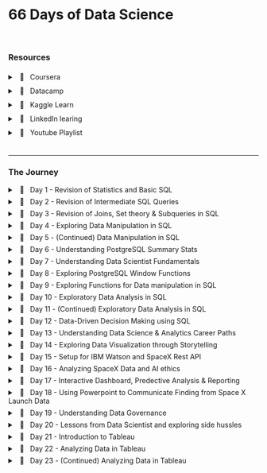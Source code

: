 # 66 Days of Data Science

<br />

### Resources

<div style="line-height: 200%;">
    <details>
        <summary> &nbsp; 🔖 &nbsp; Coursera </summary>
        <ul>
            <li>
                <a href="https://www.coursera.org/specializations/applied-data-science" target="_blank">Applied Data Science Specialization</a> by IBM
            </li>
        </ul>
    </details>
    <details>
        <summary> &nbsp; 🔖 &nbsp; Datacamp </summary>
        <ul>
            <li>
                <a href="https://app.datacamp.com/learn/career-tracks/data-analyst-in-sql" target="_blank">Data Analyst in SQL</a> : Career track
            </li>
            <li>
                <a href="https://app.datacamp.com/learn/career-tracks/data-analyst-in-tableau" target="_blank">Data Analyst in Tableau</a> : Career track
            </li>
        </ul>
    </details>
    <details>
        <summary> &nbsp; 🔖 &nbsp; Kaggle Learn </summary>
        <ul>
            <li>
                <a href="https://www.kaggle.com/learn/intro-to-programming" target="_blank">Intro to Programming</a>
            </li>
            <li>
                <a href="https://www.kaggle.com/learn/intro-to-ai-ethics" target="_blank">Intro to AI Ethics</a>
            </li>
            <li>
                <a href="https://www.kaggle.com/learn/intro-to-sql" target="_blank">Intro to SQL</a>
            </li>
            <li>
                <a href="https://www.kaggle.com/learn/advanced-sql" target="_blank">Advanced SQL</a>
            </li>
            <li>
                <a href="https://www.kaggle.com/learn/pandas" target="_blank">Pandas</a>
            </li>
            <li>
                <a href="https://www.kaggle.com/learn/data-cleaning" target="_blank">Data Cleaning</a>
            </li>
        </ul>
    </details>
    <details>
        <summary> &nbsp; 🔖 &nbsp; LinkedIn learing </summary>
        <ul>
            <li>
                <a href="https://www.linkedin.com/learning/paths/become-a-data-scientist" target="_blank">Become a Data Scientist</a>
            </li>
        </ul>
    </details>
    <details>
        <summary> &nbsp; 📼 &nbsp; Youtube Playlist </summary>
        <ul>
            <li>
                <a href="https://youtube.com/playlist?list=PLvxOuBpazmsNIHP5cz37oOPZx0JKyNszN" target="_blank">Discrete Probability Distributions</a>
            </li>
        </ul>
    </details>
</div>
<br />
<hr />

### The Journey

<details style="margin-bottom:7px;">
    <br />
    <summary> &nbsp; 📖 &nbsp; Day 1 - Revision of Statistics and Basic SQL </summary>
    <pre><code><small>🗓️ Date: 2023-02-15</small></code></pre>
    <h4> Resources : </h4>
    <p>Course</p>
    <ul>
        <li>
            <a href="https://app.datacamp.com/learn/courses/introduction-to-statistics" target="_blank">Introduction to Statistics (Datacamp)</a>
        </li>
        <li>
            <a href="https://app.datacamp.com/learn/courses/introduction-to-sql" target="_blank">Introduction to SQL (Datacamp)</a>
        </li>
    </ul>
    <center>
        <hr style="border: 0; height: 2px; width: 80%; text-align: center;">
    </center>
    <h4> Summary : </h4>
    <p align="justify"> While taking the course <a href="https://app.datacamp.com/learn/courses/introduction-to-statistics" target="_blank">Introduction to Statistics</a> as part of the track <a href="https://app.datacamp.com/learn/career-tracks/data-analyst-in-sql" target="_blank">Data Analyst in SQL,</a> I had the chance to review probability, distributions, the central limit theorem, correlation, and hypothesis testing. While revising the dependence and conditional probabilities, I was also able to recall the normal and poisson distributions (k = * n). </p>
    <p align="justify"> I also took <a href="https://app.datacamp.com/learn/courses/introduction-to-sql" target="_blank">Introduction to SQL</a> as part of the same curriculum, which helped me revise the basic sql queries to read and view data from tables. Because of this revision, I learned about "VIEW," a concept I was never aware of before. To summarize, views are virtual tables whose contents are determined by queries. It only allows you to restrict access to the database and does not significantly increase the performance of SQL queries. Nonetheless, it was a useful trick to have in my SQL toolbox for increasing readability. </p>
    <br/><hr style="border: 0; height: 4px;" /><br/>
</details>
<details style="margin-bottom:7px;">
    <br />
    <summary> &nbsp; 📖 &nbsp; Day 2 - Revision of Intermediate SQL Queries </summary>
    <pre><code><small>🗓️  Date: 2023-02-16</small></code></pre>
    <h4> Resources : </h4>
    <p>Course</p>
    <ul>
        <li>
            <a href="https://app.datacamp.com/learn/courses/intermediate-sql" target="_blank">Intermediate SQL (Datacamp)</a>
        </li>
    </ul>
    <center>
        <hr style="border: 0; height: 2px; width: 80%; text-align: center;">
    </center>
    <h4> Summary : </h4>
    <p align="justify"> Continuing on from Day 1, I chose the <a href="https://app.datacamp.com/learn/courses/intermediate-sql" target="_blank">Intermediate SQL</a> course from the same track, which included queries for selecting, filtering, aggregating, sorting, and grouping. Unlike the previous time, I did not get to learn a new concept, but it was a good recollection of all these principles, particularly concerning conventions for writing SQL to promote readability, as I had become a little sloopy regarding this. </p>
    <br/><hr style="border: 0; height: 4px;" /><br/>
</details>
<details style="margin-bottom:7px;">
    <br />
    <summary> &nbsp; 📖 &nbsp; Day 3 - Revision of Joins, Set theory & Subqueries in SQL </summary>
    <pre><code><small>🗓️  Date: 2023-02-17</small></code></pre>
    <h4> Resources : </h4>
    <p>Course</p>
    <ul>
        <li>
            <a href="https://app.datacamp.com/learn/courses/joining-data-in-sql" target="_blank">Joining Data in SQL (Datacamp)</a>
        </li>
    </ul>
    <center>
        <hr style="border: 0; height: 2px; width: 80%; text-align: center;">
    </center>
    <h4> Summary : </h4>
    <p align="justify"> I took the course <a href="https://app.datacamp.com/learn/courses/joining-data-in-sql" target="_blank">Joining Data in SQL</a>, the fifth Course under the track <a href="https://app.datacamp.com/learn/career-tracks/data-analyst-in-sql" target="_blank">Data Analyst in SQL</a>. It included an introduction to various types of joins (inner, outer, cross & self) as well as set theory (union, intersect & except) joins. The cross joins and set theory section was incredibly beneficial as my perspective on desiging tables using minimal readable query was expanded due to these concepts. While I recall reading about it in my undergrad curriculum, putting it into practice has helped me comprehend it much better. In addition, subqueries in the "WHERE", "FROM" and "SELECT" keywords were covered in the course. I had never used subqueries in the "SELECT" & "FROM" section before, hence I learned some cool tricks up my sleeves. I have added some syntaxes that I learned as follows: </p>
    <center>
        <hr style="border: 0; height: 2px; width: 80%; text-align: center;">
    </center>
    <h4> Notes : </h4>
    <details>
        <summary> &nbsp; Cross Join Query</summary>
        <pre><code><small>--- Creates all possible combinations
SELECT column_name(s)
FROM table1
CROSS JOIN table2;</small></code></pre>
    </details>
    <details>
        <summary> &nbsp; Operators</summary>
        <pre><code><small>--- UNION Operator : shows unique rows
SELECT column_name(s) FROM table1
UNION
SELECT column_name(s) FROM table2;

--- UNION ALL Operator : shows duplicate rows
SELECT column_name(s) FROM table1
UNION ALL
SELECT column_name(s) FROM table2;

--- EXCEPT Operator : shows rows not present in the table
SELECT column_name(s) FROM table1
EXCEPT
SELECT column_name(s) FROM table2;</small></code></pre>

</details>
<details>
<summary> &nbsp; Subquery</summary>
<pre><code><small>--- Example 1: Sub query with in WHERE
SELECT name, country_code
FROM cities
WHERE name in (
SELECT capital
FROM countries
)

--- Example 2: Sub query with in SELECT
SELECT countries.name AS country_name, (
SELECT COUNT(\*)
FROM cities
WHERE cities.country_code = country.code
) AS cities_num
FROM countries

--- Example 3: Sub query with in FROM
SELECT coutries.name AS country_name, lang_num
FROM countries,
(SELECT code, COUNT(\*) AS lang_num
FROM languages
GROUP BY code) AS sub
WHERE countries.code = sub.code
ORDER BY lang_num DESC;</small></code></pre>

</details>
<br/><hr style="border: 0; height: 4px;" /><br/>

</details>
<details style="margin-bottom:7px;">
    <br />
    <summary> &nbsp; 📖 &nbsp; Day 4 - Exploring Data Manipulation in SQL </summary>
    <pre><code><small>🗓️  Date: 2023-02-20</small></code></pre>
    <h4> Resources : </h4>
    <p>Course</p>
    <ul>
        <li>
            <a href="https://app.datacamp.com/learn/courses/data-manipulation-in-sql" target="_blank">Data Manipulation in SQL (Datacamp)</a>
        </li>
    </ul>
    <center>
        <hr style="border: 0; height: 2px; width: 80%; text-align: center;">
    </center>
    <h4> Summary : </h4>
    <p align="justify"> Machine learning, the most trending topic in today's generation is nothing more than a series of if and else statements. With SQL, a similar scenario occurs when you use the CASE statement to insert new values into a table based on existing records. To be more specific, the first module in <a href="https://app.datacamp.com/learn/courses/data-manipulation-in-sql" target="_blank">Data Manipulation in SQL</a> that I took,' 'We'll Take the CASE' module focused on using case statements to generate labels, probability, and percentage based on supplied criteria. While accounting for only one-quarter of the course, this subject proved useful in a variety of ways. The following are some examples of the statement: </p>
    <center>
        <hr style="border: 0; height: 2px; width: 80%; text-align: center;">
    </center>
    <h4> Notes : </h4>
    <details>
        <summary> &nbsp; CASE Statement</summary>
        <pre><code><small>--- Example 1 : Basic
SELECT title,
    length,
    CASE
        WHEN length> 0 AND length <= 50
            THEN 'Short'
        WHEN length > 50 AND length <= 120
            THEN 'Medium'
        WHEN length> 120
            THEN 'Long'
        ELSE
            'Outlier'
    END AS duration
FROM film
ORDER BY title;

<br/>
--- Example 2 : Count
SELECT
c.name AS country,
-- Count games from the 2012/2013 season
count(CASE WHEN m.season = '2012/2013'
THEN m.id ELSE NULL end) AS matches_2012_2013
FROM country AS c
LEFT JOIN match AS m
ON c.id = m.country_id
-- Group by country name alias
GROUP BY country;

--- Example 3 : Percentage
SELECT
c.name AS country,
-- Round the percentage of tied games to 2 decimal points
ROUND(AVG(CASE WHEN m.season='2013/2014' AND m.home_goal = m.away_goal THEN 1
WHEN m.season='2013/2014' AND m.home_goal != m.away_goal THEN 0
END),2) AS pct_ties_2013_2014,
ROUND(AVG(CASE WHEN m.season='2014/2015' AND m.home_goal = m.away_goal THEN 1
WHEN m.season='2014/2015' AND m.home_goal != m.away_goal THEN 0
END),2) AS pct_ties_2014_2015
FROM country AS c
LEFT JOIN matches AS m
ON c.id = m.country_id
GROUP BY country;
</small></code></pre>

</details>
<br/><hr style="border: 0; height: 4px;" /><br/>

</details>
<details style="margin-bottom:7px;">
    <br />
    <summary> &nbsp; 📖 &nbsp; Day 5 - (Continued) Data Manipulation in SQL</summary>
    <pre><code><small>🗓️  Date: 2023-02-21</small></code></pre>
    <h4> Resources : </h4>
    <p>Course</p>
    <ul>
        <li>
            <a href="https://app.datacamp.com/learn/courses/data-manipulation-in-sql" target="_blank">Data Manipulation in SQL (Datacamp)</a>
        </li>
    </ul>
    <center>
        <hr style="border: 0; height: 2px; width: 80%; text-align: center;">
    </center>
    <h4> Summary : </h4>
    <p align="justify"> Continuing the remaining modules <a href="https://app.datacamp.com/learn/courses/data-manipulation-in-sql" target="_blank">Data Manipulation in SQL</a> course, I was able to gain insights on Simple Subqueires Joins, Correlated Subqueries (takes higher processing time), Multiple/Nested Subqueries, and Common Table Expressions (CTE). These concepts were handful in allowing to perform complex actions within SQL and gain data points that I once thought were only possible through pandas (a python library). </p>
    <p align="justify"> However, more significantly, I learned about window functions and the various types, such as Over, Rank, Partition, and Slide, throughout this course. While I had seen it before, I had never utilized it in practice, and I am pleased that this course allowed me to do so. Aggregating on columns that aren't in the grouping columns is likely the most useful skill to have, especially when doing comparative analysis. </p>
    <center>
        <hr style="border: 0; height: 2px; width: 80%; text-align: center;">
    </center>
    <h4> Notes : </h4>
    <details>
        <summary> &nbsp; Correlated subquery with multiple conditions</summary>
        <pre><code><small>SELECT
    -- Select country ID, date, home, and away goals from match
    main.country_id,
    main.date,
    main.home_goal,
    main.away_goal
FROM match AS main
WHERE
    -- Filter for matches with the highest number of goals scored
    (home_goal + away_goal) >
        (SELECT MAX(home_goal + sub.away_goal)
        FROM match AS sub
        WHERE main.country_id = sub.country_id
            AND main.season = sub.season);</small></code></pre>
    </details>
    <details>
        <summary> &nbsp; Common Table Expressions</summary>
        <pre><code><small>WITH match_list AS (
    SELECT
        country_id,
        id
    FROM match
-- Select league and count of matches from the CTE
SELECT
    l.name AS league,
    COUNT(match_list.id) AS matches
FROM league AS l
-- Join the CTE to the league table
LEFT JOIN match_list ON l.id = match_list.country_id
GROUP BY l.name;</small></code></pre>
    </details>
    <details>
        <summary> &nbsp; Window Function</summary>
        <pre><code><small>-- Example 1 : Over function
SELECT
    m.id,
    c.name AS country,
    m.season,
    m.home_goal,
    m.away_goal,
    -- Use a window to include the aggregate average in each row
    AVG(m.home_goal + m.away_goal) OVER() AS overall_avg
FROM match AS m
LEFT JOIN country AS c ON m.country_id = c.id;

-- Example 2 : Rank function
SELECT
l.name AS league,
AVG(m.home_goal + m.away_goal) AS avg_goals,
-- Rank each league according to the average goals
RANK() OVER(ORDER BY AVG(m.home_goal + m.away_goal) DESC) AS league_rank
FROM league AS l
LEFT JOIN match AS m
ON l.id = m.country_id
WHERE m.season = '2011/2012'
GROUP BY l.name
ORDER BY league_rank;

-- Example 3 : Partition function

SELECT
c.name,
m.season,
(home_goal + away_goal) AS goals,
AVG(home_goal + away_goal)
OVER(PARTITION BY m.season, c.name) AS season_country_avg
FROM country AS c
LEFT JOIN match AS m
ON c.id = m.country_id;

-- Example 4 : Sliding Function

SELECT
date,
home_goal,
away_goal,
-- Create a running total and running average of home goals
SUM(home_goal) OVER(ORDER BY date
ROWS BETWEEN UNBOUNDED PRECEDING AND CURRENT ROW) AS running_total,
AVG(home_goal) OVER(ORDER BY date
ROWS BETWEEN UNBOUNDED PRECEDING AND CURRENT ROW) AS running_avg
FROM match
WHERE
hometeam_id = 9908
AND season = '2011/2012';</small></code></pre>

</details>
<br/><hr style="border: 0; height: 4px;" /><br/>

</details>
<details style="margin-bottom:7px;">
    <br />
    <summary> &nbsp; 📖 &nbsp; Day 6 - Understanding PostgreSQL Summary Stats </summary>
    <pre><code><small>🗓️  Date: 2023-02-22</small></code></pre>
    <h4> Resources : </h4>
    <p>Course</p>
    <ul>
        <li>
            <a href="https://www.kaggle.com/learn/advanced-sql" target="_blank">Advanced SQL (Kaggle)</a>
        </li>
        <li>
            <a href="https://app.datacamp.com/learn/courses/postgresql-summary-stats-and-window-functions" target="_blank">PostgreSQL Summary Stats and Window Functions (Datacamp)</a>
        </li>
    </ul>
    <p>Articles</p>
    <ul>
        <li>
            <a href="https://medium.com/yavar/window-functions-in-sql-a7239bb97104" target="_blank">Window functions in SQL (Medium)</a>
        </li>
    </ul>
    <center>
        <hr style="border: 0; height: 2px; width: 80%; text-align: center;">
    </center>
    <h4> Summary : </h4>
    <p align="justify"> With the continuation of window functions, I have gotten slightly familiar with the notion of window function types, particularly fetching, framing, and ranking functions, which I had practiced today. While these functions seemed intimidating at first, they turned out to be considerably easy than I had anticipated. </p>
    <p align="justify"> Beside this, I attempted to put my knowledge into practice by answering practice questions in the "Advanced sql" section of kaggle. It was a valuable experience since I was able to accurately utilize window functions and also learn about the 'UNNEST' function to load nested and repeated data from the tables. </p>
    <center>
        <hr style="border: 0; height: 2px; width: 80%; text-align: center;">
    </center>
    <h4> Notes : </h4>
    <details>
        <summary> &nbsp; Fetching functions</summary>
        <table>
            <thead>
                <tr>
                    <th>Operator</th>
                    <th>Description</th>
                </tr>
            </thead>
            <tbody>
                <tr>
                    <td>
                        <code>LAG(column, n)</code>
                    </td>
                    <td>Returns column&#39;s value at the row <code>n</code> rows before the current row </td>
                </tr>
                <tr>
                    <td>
                        <code>LEAD(column, n)</code>
                    </td>
                    <td>Returns column&#39;s value at the row <code>n</code> rows after the current row </td>
                </tr>
                <tr>
                    <td>
                        <code>FIRST_VALUE(column)</code>
                    </td>
                    <td>Returns the first value in table or partition</td>
                </tr>
                <tr>
                    <td>
                        <code>LAST_VALUE(column)</code>
                    </td>
                    <td>Returns the last value in table or partition</td>
                </tr>
            </tbody>
        </table>
    </details>
    <details>
        <summary> &nbsp; Framing functions</summary>
        <table>
            <thead>
                <tr>
                    <th>Operator</th>
                    <th>Description</th>
                </tr>
            </thead>
            <tbody>
                <tr>
                    <td>ROW/RANGE</td>
                    <td>Uses the given row or range as a frame.</td>
                </tr>
                <tr>
                    <td>PRECEDING</td>
                    <td>Rows before the current row.</td>
                </tr>
                <tr>
                    <td>UNBOUNDED PRECEDING</td>
                    <td>Return all rows before the current row.</td>
                </tr>
                <tr>
                    <td>UNBOUNDED FOLLOWING</td>
                    <td>Return all rows after the current row.</td>
                </tr>
                <tr>
                    <td>CURRENT ROW</td>
                    <td>Current row of query execution.</td>
                </tr>
            </tbody>
        </table>
    </details>
    <details>
        <summary> &nbsp; Ranking Functions</summary>
        <table>
            <thead>
                <tr>
                    <th>Operator</th>
                    <th>Description</th>
                </tr>
            </thead>
            <tbody>
                <tr>
                    <td>ROW_NUMBER</td>
                    <td>Unique sequential number for each row in the specified partition</td>
                </tr>
                <tr>
                    <td>RANK</td>
                    <td>Unique rank number for the each distinct row within the specified partition, but equal values share same rank</td>
                </tr>
                <tr>
                    <td>DENSE_RANK</td>
                    <td>Unique rank number for the each distinct row within the specified partition without skipping any duplicate values</td>
                </tr>
                <tr>
                    <td>NTILE</td>
                    <td>Distribute the rows in to the rows set with a specific <code>n</code> number of groups. </td>
                </tr>
            </tbody>
        </table>
    </details>
    <br/><hr style="border: 0; height: 4px;" /><br/>
</details>
<details style="margin-bottom:7px;">
    <br />
    <summary> &nbsp; 📖 &nbsp; Day 7 - Understanding Data Scientist Fundamentals</summary>
    <pre><code><small>🗓️  Date: 2023-02-23</small></code></pre>
    <h4> Resources : </h4>
    <p>Course</p>
    <ul>
        <li>
            <a href="https://www.linkedin.com/learning/a-day-in-the-life-of-a-data-scientist/serving-the-client/" target="_blank">A Day In The Life of a Data Scientist (Linkedin Learning)</a>
        </li>
        <li>
            <a href="https://www.linkedin.com/learning/the-non-technical-skills-of-effective-data-scientists/" target="_blank">The Non-Technical Skills of Effective Data Scientists (Linkedin Learning)</a>
        </li>
        <li>
            <a href="https://www.kaggle.com/learn/pandas" target="_blank">Pandas (Kaggle)</a>
        </li>
    </ul>
    <center>
        <hr style="border: 0; height: 2px; width: 80%; text-align: center;">
    </center>
    <h4> Summary : </h4>
    <p align="justify"> Taking a break from the regular SQL courses, I delved into the everyday life of a data scientist, complete with current data science issues and how data scientists manage themselves and the organizations for which they operate. I was also able to take the following course on the non-technical abilities of a successful data scientist, which addressed not just the attributes that a person should have but also the role diplomacy plays while working in a professional setting. In addition, to polish my pandas abilities, I completed a Kaggle Learn course that served as a refresher on the techniques I use on a daily basis. </p>
    <br/><hr style="border: 0; height: 4px;" /><br/>
</details>
<details style="margin-bottom:7px;">
    <br />
    <summary> &nbsp; 📖 &nbsp; Day 8 - Exploring PostgreSQL Window Functions</summary>
    <pre><code><small>🗓️  Date: 2023-02-24</small></code></pre>
    <h4> Resources : </h4>
    <p>Course</p>
    <ul>
        <li>
            <a href="https://www.kaggle.com/learn/intro-to-programming" target="_blank">Intro to Programming (Kaggle)</a>
        </li>
        <li>
            <a href="https://app.datacamp.com/learn/courses/postgresql-summary-stats-and-window-functions" target="_blank">PostgreSQL Summary Stats and Window Functions (Datacamp)</a>
        </li>
    </ul>
    <center>
        <hr style="border: 0; height: 2px; width: 80%; text-align: center;">
    </center>
    <h4> Summary : </h4>
    <p align="justify"> Leveraging the same elements in different ways has always lit up the neurons in my brain, allowing me to perceive the world in new ways. This occurred when learning how to use the aggregrate functions within the window functions to obtain new results. In fact, utilizing the same `SUM` and `AVG` functions to deliver moving totals and averages within sql itself with the assistance of frames and aggregrate functions made me leap on top of my bed.  There were so many things that sql could do that I had always assumed only pandas could accomplish. While creating sophisticated queries in pandas is faster, the execution time would be much faster if same queries were implemented directly in SQL without loading the dataset into memory. </p>
    <p align="justify"> Continuing this discovery, pivoting tables in SQL was also conceivable with `CROSSTAB`, as well as other beneficial functions like `ROLLUP`, `CUBE`, `COALESCE`, and `STRING AGG`, which would come in handy when relying only on SQL. </p>
    <center>
        <hr style="border: 0; height: 2px; width: 80%; text-align: center;">
    </center>
    <h4> Notes : </h4>
    <details>
        <summary> &nbsp; ROW BETWEEN</summary>
        <p>Syntax <code>ROWS BETWEEN [start] AND [finish]</code>
        </p>
        <ul>
            <li>
                <code>n PRECEDING</code> : <code>n</code> rows before the current row
            </li>
            <li>
                <code>CURRENT ROW</code> : the current row
            </li>
            <li>
                <code>n FOLLOWING</code> : <code>n</code> rows after the current row
            </li>
        </ul>
        <p>Examples</p>
        <ul>
            <li>
                <code>ROWS BETWEEN 3 PRECEDING AND CURRENT ROW</code>
            </li>
            <li>
                <code>ROWS BETWEEN 4 PRECEDING AND 4 FOLLOWING</code>
            </li>
            <li>
                <code>ROWS BETWEEN CURRENT ROW AND 1 FOLLOWING</code>
            </li>
        </ul>
    </details>
    <details>
        <summary> &nbsp; CROSSTAB</summary>
        <pre><code><small>Before using crosstab, use the to create an extension
    CREATE EXTENSION IF NOT EXISTS tablefunc;

    SELECT * FROM CROSSTAB($$
        source_sql TEXT
    $$) AS ct(
        column_1 DATA_TYPE_1,
        column_2 DATA_TYPE_2,
        ...,
        column_n DATA_TYPE_N
    );</small></code></pre>
    </details>
    <details>
        <summary> &nbsp; ROLLUP and CUBE</summary> The `ROLLUP` option allows to include extra rows that represent the subtotals, which are commonly referred to as super-aggregate rows, along with the grand total row.
        <pre><code><small>SELECT
    country, warehouse, SUM(quantity)

FROM
inventory
GROUP BY ROLLUP (country, warehouse);</small></code></pre> `ROLLUP` is hierarchical, de-aggregrating from the leftmost provided column to the right-most.

<pre><code><small>ROLLUP (country, warehouse) -- includes country level totals
ROLLUP (warehouse, country) -- includes warehouse level totals</small></code></pre> However, when we need all possible group-level aggregrations, we use `CUBE` which shares similar properties to `ROLLUP`.
<pre><code><small>CUBE (country, warehouse) -- country country level and warehouse level, and grand total</small></code></pre>
</details>
<details>
<summary> &nbsp; Useful Functions</summary> - COALESCE `COALESCE()` takes a list of values and returns the first non-null value, going from left to right
<pre><code><small>COALESCE(null, null, 1, null, 2) -- returns 1</small></code></pre> - STRING_AGG `STRING_AGG(column, separator)` takes all the values of a column and concatenates them, with `separator` in between each value.
</details>
<br/><hr style="border: 0; height: 4px;" /><br/>

</details>
<details style="margin-bottom:7px;">
    <br />
    <summary> &nbsp; 📖 &nbsp; Day 9 - Exploring Functions for Data manipulation in SQL</summary>
    <pre><code><small>🗓️  Date: 2023-02-25</small></code></pre>
    <h4> Resources : </h4>
    <p>Course</p>
    <ul>
        <li>
            <a href="https://app.datacamp.com/learn/courses/functions-for-manipulating-data-in-postgresql" target="_blank">Functions for Manipulating Data in PostgreSQL (Datacamp)</a>
        </li>
    </ul>
    <center>
        <hr style="border: 0; height: 2px; width: 80%; text-align: center;">
    </center>
    <h4> Summary : </h4>
    <p align="justify"> The focus of today's course was on data manipulation in PostgreSQL utilizing both built-in and user-defined functions. The built-in functions of PostgreSQL included common data types and their casts, date/time functions and operators, and string parsing and manipulation functions. While the most of the operators were familiar, I learned about several new ones, such as `INTERVAL` and `INITCAP`. Nevertheless, the postgreSQL extensions and full-text search capabilities were entirely new subjects, particularly `tsvector` (text search vector) to execute a full text search beyond the scope of the 'LIKE' operator. Knowing that PostgreSQL offers built-in extensions such as fuzzy string matching through 'levenshtein' and'similarity' blew my mind as I had previously only used it in Python. Learning the syntax to develop my own functions was also quite instructive. Overall, it was a productive weekend spent learning more about PostgreSQL. </p>
    <center>
        <hr style="border: 0; height: 2px; width: 80%; text-align: center;">
    </center>
    <h4> Notes : </h4>
    <details>
        <summary> &nbsp; INFORMATION_SCHEMA</summary> `INFORMATION_SCHEMA` provides access to database metadata, information about the MySQL server such as the name of a database or table, the data type of a column, or access privileges.
        <pre><code><small>-- Example 1 : Extracting all table names from system database
SELECT table_name, table_type
FROM INFORMATION_SCHEMA.TABLES
WHERE table_schema = 'public';

-- Example 2 : Extracting column data types from table
SELECT
column_name,
data_type
FROM INFORMATION_SCHEMA.COLUMNS
WHERE table_name = 'actor';</small></code></pre>

</details>
<details>
<summary> &nbsp; INTERVAL </summary> `INTERVAL` data type allows to store and manipulate a period of time in years, months, days, hours, minutes, seconds, etc.
<pre><code><small>INTERVAL '3 days' -- goes forward in time
INTERVAL '2 months ago'; -- goes back in time due to the keyword 'ago'
INTERVAL '3 hours 20 minutes';

-- Example 1 : Addition of timeframe
SELECT rental_date + INTERVAL '2 days' as expected_return
FROM rental;

-- Example 2: Conversion of column to interval
SELECT INTERVAL '1' day \* rental_duration
FROM rental</small></code></pre>

</details>
<details>
<summary> &nbsp; DATETIME Operators </summary>
<table>
<thead>
<tr>
<th>Operator</th>
<th>Description</th>
</tr>
</thead>
<tbody>
<tr>
<td>AGE()</td>
<td>Subtract with current_date (at midnight) when empty and with the other arguments when two values are provided</td>
</tr>
<tr>
<td>NOW()</td>
<td>Get current timestamp with microsecond precision</td>
</tr>
<tr>
<td>CURRENT_TIMESTAMP()</td>
<td>Gets similar timestamp to now but allows precision parameter to round off seconds</td>
</tr>
<tr>
<td>CURRENT_DATE/CURRENT_TIME</td>
<td>Get current date and time</td>
</tr>
<tr>
<td>EXTRACT( <code>field</code> from <code>source</code>) </td>
<td>Get subfield</td>
</tr>
<tr>
<td>DATE_PART(&#39; <code>field</code>&#39;, <code>source</code>) </td>
<td>Get subfield (equivalent to extract)</td>
</tr>
<tr>
<td>DATE_TRUNC(&#39; <code>field</code>&#39;, <code>source</code>) </td>
<td>Truncate timestamp or interval data types with precision</td>
</tr>
<tr>
<td>ISFINITE()</td>
<td>Test for finite date, time and interval (not +/-infinity)</td>
</tr>
</tbody>
</table>
</details>
<details>
<summary> &nbsp; STRING Operators </summary>
<table>
<thead>
<tr>
<th>Operator</th>
<th>Description</th>
</tr>
</thead>
<tbody>
<tr>
<td>UPPER/LOWER( <code>source</code>) </td>
<td>Converts column to upper or lower case</td>
</tr>
<tr>
<td>INITCAP( <code>source</code>) </td>
<td>Converts column to title case</td>
</tr>
<tr>
<td>REPLACE( <code>source</code>, &#39; <code>find_string</code>&#39;, &#39; <code>replace_string</code>&#39;) </td>
<td>Replaces the source string with the replacement string</td>
</tr>
<tr>
<td>REVERSE( <code>source</code>) </td>
<td>Reverses the string</td>
</tr>
<tr>
<td>LENGTH( <code>source</code>) </td>
<td>Extract the length of the string</td>
</tr>
<tr>
<td>POSITION(&#39; <code>char</code>&#39; IN <code>source</code>) </td>
<td>Extract the first position of a character in a string</td>
</tr>
<tr>
<td>LEFT( <code>source</code>, <code>n</code>) </td>
<td>Extract the <code>n</code> number of characters from left side of the given source </td>
</tr>
<tr>
<td>RIGHT( <code>source</code>, <code>n</code>) </td>
<td>Extract the <code>n</code> number of characters from right side of the given source </td>
</tr>
<tr>
<td>SUBSTRING( <code>source</code>, <code>start</code>, <code>length</code>) </td>
<td>Extract a string containing a specific number of characters from a particular position of a given string</td>
</tr>
<tr>
<td>TIRM([leading|trailing|both] [characters] FROM <code>source</code>) </td>
<td>Removes characters from source</td>
</tr>
<tr>
<td>LPAD( <code>source</code>, <code>n</code>, <code>char</code>) </td>
<td>Left-pads a string with another string, to a certain length</td>
</tr>
<tr>
<td>RPAD( <code>source</code>, <code>n</code>, <code>char</code>) </td>
<td>Right-pads a string with another string, to a certain length</td>
</tr>
</tbody>
</table>
</details>
<details>
<summary> &nbsp; FULL TEXT Search </summary> - Basic Search `to_tsvector(text)` : performs normalization and creates a list of tokens `to_tsquery(string)` : accepts a list of words that will be checked against the normalized vector `@@` : check if `tsquery` matches `tsvector`
<pre><code><small>-- Example 1 : Check if the title contains 'elf'
SELECT title, description
FROM film
WHERE to_tsvector(title) @@ to_tsquery('elf');</small></code></pre> - Fuzzystring
<pre><code><small>-- Enable the fuzzystrmatch extension
CREATE EXTENSION IF NOT EXISTS fuzzystrmatch;
-- Confirm that fuzzystrmatch has been enabled
SELECT extname FROM pg_extension;

SELECT levenshtein('hello', 'jelly'); -- number of edits required to be a perfect match
SELECT similarity('hello', 'jelly'); -- similarity between two strings from 0 to 1</small></code></pre>

</details>
<details>
<summary> &nbsp; User Defined Data Types </summary> Enumerated Data Types - Allows to create list of values that will not change
<pre><code><small>CREATE TYPE dayofweek AS
ENUM('Monday', 'Tuesday', 'Wednesday', 'Thursday', 'Friday', 'Saturday', 'Sunday');

-- Check
SELECT typname, typcategory
FROM pg_type
WHERE typname='dayofweek';</small></code></pre>

</details>
<details>
<summary> &nbsp; User Defined Functions </summary>
<pre><code><small>CREATE FUNCTION squared(i integer) RETURNS integer AS $$
        BEGIN
            RETURN i * i;
        END;
    $$ LANGUAGE plpgsql;
</small></code></pre>
</details>
<br/><hr style="border: 0; height: 4px;" /><br/>

</details>

<details style="margin-bottom:7px;">
    <br />
    <summary> &nbsp; 📖 &nbsp; Day 10 - Exploratory Data Analysis in SQL</summary>
    <pre><code><small>🗓️  Date: 2023-02-27</small></code></pre>
    <h4> Resources : </h4>
    <p>Course</p>
    <ul>
        <li>
            <a href="https://app.datacamp.com/learn/courses/exploratory-data-analysis-in-sql" target="_blank">Exploratory Data Analysis in SQL (Datacamp)</a>
        </li>
    </ul>
    <center>
        <hr style="border: 0; height: 2px; width: 80%; text-align: center;">
    </center>
    <h4> Summary : </h4>
    <p align="justify"> Breaking the usual heavy dosage of study sessions, this particular course covered about the usage of relationship diagrams, constraints (primary key, foreign key, unique and not null), and data types for the columns. The most significant functions from this course are 'corr' and 'percentile desc,' which allow you to get correlation and discrete value from a percentile. Moreover, temporary tables were a notion I had heard of but had never used in practice, and this course was a huge help in reinforcing the concept of breaking large queries into smaller chunks. </p>
    <center>
        <hr style="border: 0; height: 2px; width: 80%; text-align: center;">
    </center>
    <h4> Notes : </h4>
    <details>
        <summary> &nbsp; CAST Function</summary>
        <pre><code><small>-- Cast Function syntax
SELECT CAST (value AS value_type);

-- Alternate Cast Function with :: notation
SELECT value::new_type;

-- Example 1 : Casting float to integer
SELECT CAST (3.7 AS integer);</small></code></pre>

</details>
<details>
<summary> &nbsp; Series</summary>
<pre><code><small>-- Example 1 : Basic series
SELECT generate_series(1, 10, 2);

-- Example 2 : Float series
SELECT generate_series(0, 1, 0.1);</small></code></pre>

</details>
<details>
<summary> &nbsp; Summary functions</summary>
<table>
<thead>
<tr>
<th>Function</th>
<th>Description</th>
</tr>
</thead>
<tbody>
<tr>
<td>CORR( <code>source1</code>, <code>source2</code>) </td>
<td>Returns the correlation between two columns</td>
</tr>
<tr>
<td>percentile_disc( <code>percentile</code>) WITHIN GROUP (ORDER BY <code>column_name</code>) </td>
<td>Returns the value representing the percentile of the column using discrete method</td>
</tr>
</tbody>
</table>
</details>
<details>
<summary> &nbsp; Temporary Tables</summary>
<pre><code><small>-- Dropping the table
DROP TABLE IF EXISTS table_name

-- Create a temporary table
CREATE TEMP TABLE table_name AS
SELECT column1, column2
FROM table;</small></code></pre>

</details>
<br/><hr style="border: 0; height: 4px;" /><br/>

</details>
<details style="margin-bottom:7px;">
    <br />
    <summary> &nbsp; 📖 &nbsp; Day 11 - (Continued) Exploratory Data Analysis in SQL</summary>
    <pre><code><small>🗓️  Date: 2023-02-28</small></code></pre>
    <h4> Resources : </h4>
    <p>Course</p>
    <ul>
        <li>
            <a href="https://app.datacamp.com/learn/courses/exploratory-data-analysis-in-sql" target="_blank">Exploratory Data Analysis in SQL (Datacamp)</a>
        </li>
    </ul>
    <center>
        <hr style="border: 0; height: 2px; width: 80%; text-align: center;">
    </center>
    <h4> Summary : </h4>
    <p align="justify"> The remaining modules of the course delved into the topic of character types in PostgreSQL, specifically character, varchar, and text. It also covered common challenges that arise when grouping categorical variables and dealing with unstructured text data. The modules included exercises on data cleaning such as dealing with cases and white spaces, as well as data manipulation techniques such as splitting strings using delimiters and concatenating multiple strings. Additionally, the course covered working with date and timestamps to create complex queries through series. </p>
    <center>
        <hr style="border: 0; height: 2px; width: 80%; text-align: center;">
    </center>
    <h4> Notes : </h4>
    <details>
        <summary> &nbsp; Series Generation</summary>
        <pre><code><small>-- Syntax
SELECT generate_series(from, to, interval);

-- Example 1
SELECT generate_series('2018-01-01', '2018-01-15', '2 days'::interval)</small></code></pre>

</details>
<br/><hr style="border: 0; height: 4px;" /><br/>

</details>
<details style="margin-bottom:7px;">
    <br />
    <summary> &nbsp; 📖 &nbsp; Day 12 - Data-Driven Decision Making using SQL</summary>
    <pre><code><small>🗓️  Date: 2023-03-01</small></code></pre>
    <h4> Resources : </h4>
    <p>Course</p>
    <ul>
        <li>
            <a href="https://app.datacamp.com/learn/courses/data-driven-decision-making-in-sql" target="_blank">Data-Driven Decision Making in SQL(Datacamp)</a>
        </li>
    </ul> Project <ul>
        <li>
            <a href="https://app.datacamp.com/learn/projects/1413" target="_blank">When Was the Golden Age of Video Games?(Datacamp)</a>
        </li>
    </ul>
    <center>
        <hr style="border: 0; height: 2px; width: 80%; text-align: center;">
    </center>
    <h4> Summary : </h4>
    <p align="justify"> With all the skills that I had accumilated so far, it was only about implementing them. While a proper implementation is yet to come, I could still practice within a real evironment through the course "Data-Driven Decision Making in SQL" and the project "When Was the Golden Age of Video Games?". These allowed me to use all of the concepts from data cleaning, manipulation to aggregration and concentrated on using groupings, joins and pivots to create complex tables. Today marks the end of the career track, and I'm over the moon with all the knowledge I've gained in these 12 days. Yay for learning! </p>
    <br/><hr style="border: 0; height: 4px;" /><br/>
</details>
<details style="margin-bottom:7px;">
    <br />
    <summary> &nbsp; 📖 &nbsp; Day 13 - Understanding Data Science & Analytics Career Paths</summary>
    <pre><code><small>🗓️  Date: 2023-03-02</small></code></pre>
    <h4> Resources : </h4>
    <p>Course</p>
    <ul>
        <li>
            <a href="https://www.linkedin.com/learning/data-science-analytics-career-paths-certifications-first-steps-2018/welcome" target="_blank">Data Science & Analytics Career Paths & Certifications: First Steps (LinkedIn Learning)</a>
        </li>
    </ul>
    <center>
        <hr style="border: 0; height: 2px; width: 80%; text-align: center;">
    </center>
    <h4> Summary : </h4>
    <p align="justify"> Before diving into the world of mathematica, I needed to grasp the foundations that I would need to build as a Data Analyst. Attending the LinkedIn Learning career course "Data Science & Analytics Career Pathways & Certifications" was quite beneficial in this regard. It began by discussing the applications of data science, such as fraud detection, social media analytics, disease control, dating services, simulations, climate research, and network security. It also discussed the abilities required to be relevant in the sector. Data mining, machine learning, natural language processing, statistics, and visualization were among the crucial skills mentioned. It also discussed certificates that can help advance one's career and establish one as a specialist in a particular subject. Overall, the course was beneficial in aiding comprehension of the principles of being relevant in the ever-changing world of data science. </p>
    <br/><hr style="border: 0; height: 4px;" /><br/>
</details>
<details style="margin-bottom:7px;">
    <br />
    <summary> &nbsp; 📖 &nbsp; Day 14 - Exploring Data Visualization through Storytelling</summary>
    <pre><code><small>🗓️  Date: 2023-03-03</small></code></pre>
    <h4> Resources : </h4>
    <p>Course</p>
    <ul>
        <li>
            <a href="https://www.linkedin.com/learning/data-visualization-storytelling/the-art-of-storytelling" target="_blank">Data Visualization: Storytelling (LinkedIn Learning)</a>
        </li>
    </ul>
    <center>
        <hr style="border: 0; height: 2px; width: 80%; text-align: center;">
    </center>
    <h4> Summary : </h4>
    <p align="justify"> As visualizing data through narrative storytelling is one of the most crucial skills for a data analyst to have, which sets them apart from their colleagues. I took a data visualization course that included story structure and its components (begining, middle, end, plot, protagonist, problem and transformation). It also demonstrated the use of flow diagrams to successfully represent linear data flow for effective story telling. Most notably, the course taught the principles of learning to demonstrate your analytic abilities utilizing the 4x4 progressive depth model:
    <ul>
        <li>
            <p>The watercooler moment</p>
            <ul>
                <li>The initial attention grabber determines whether or not individuals are interested in learning more.</li>
                <li>Example: Image or headline.</li>
            </ul>
        </li>
        <li>
            <p>The cafe content</p>
            <ul>
                <li>Example : Blog post or short article</li>
            </ul>
        </li>
        <li>
            <p>The research library</p>
            <ul>
                <li>Research portion, such as a PDF document.</li>
            </ul>
        </li>
        <li>
            <p>The Lab Experience</p>
            <ul>
                <li>Interactive dashboard where data aficionados can examine the content and tinker to answer their in-depth questions</li>
            </ul>
        </li>
    </ul>
    </p>
    <br/><hr style="border: 0; height: 4px;" /><br/>
</details>
<details style="margin-bottom:7px;">
    <br />
    <summary> &nbsp; 📖 &nbsp; Day 15 - Setup for IBM Watson and SpaceX Rest API</summary>
    <pre><code><small>🗓️  Date: 2023-03-05</small></code></pre>
    <h4> Resources : </h4>
    <p>Course</p>
    <ul>
        <li>
            <a href="https://www.coursera.org/learn/applied-data-science-capstone/" target="_blank">Applied Data Science Capstone: Week 1 (Coursera)</a>
        </li>
    </ul>
    <center>
        <hr style="border: 0; height: 2px; width: 80%; text-align: center;">
    </center>
    <h4> Summary : </h4>
    <p align="justify"> I took a break from learning today to prepare for the journey ahead! I made my own IBM account and configured Watson Studio to publish notebooks directly to my GitHub repository. I also explored in the world of SpaceX's rest API in order to extract useful data for future projects. We can get so enthused in learning new things that we forget to take a deep breath and get organized. However, not today. </p>
    <br/><hr style="border: 0; height: 4px;" /><br/>
</details>
<details style="margin-bottom:7px;">
    <br />
    <summary> &nbsp; 📖 &nbsp; Day 16 - Analyzing SpaceX Data and AI ethics</summary>
    <pre><code><small>🗓️  Date: 2023-03-06</small></code></pre>
    <h4> Resources : </h4>
    <p>Course</p>
    <ul>
        <li>
            <a href="https://www.kaggle.com/learn/intro-to-ai-ethics" target="_blank">Intro to AI Ethics (Kaggle)</a>
        </li>
        <li>
            <a href="https://www.coursera.org/learn/applied-data-science-capstone/" target="_blank">Applied Data Science Capstone: Week 1 & 2 (Coursera)</a>
        </li>
    </ul>
    <center>
        <hr style="border: 0; height: 2px; width: 80%; text-align: center;">
    </center>
    <h4> Summary : </h4>
    <p align="justify"> Building on yesterday's exploration, today was all about extracting launch data from SpaceX using requests and beautiful soup. The objective was to determine the fruitfulness of starting a new business for a hypothetical company, SpaceY. During the course, I delved into the concepts of Exploratory Data Analysis and Feature Engineering, utilizing both python and SQL to analyze the data. Wrapping up with data science, I visually represented our findings using scatterplots and barplots to identify factors such as landing site, booster, and payload mass that can contribute to a higher success rate. </p>
    <p align="justify"> Aside from that, I took an AI ethics course and was introduced to Human-Centered-Design for AI and its significance. It not only helped me assess whether a project is worth transitioning to be done under AI, but it also helped me grasp that AI systems are more effective when they work alongside people rather than independently. Also, I learned about the numerous types of biases and fairness that can emerge in an ML model when biased data/model is used, as garbage in, garbage out. </p>
    <center>
        <hr style="border: 0; height: 2px; width: 80%; text-align: center;">
    </center>
    <h4> Notes : </h4>
    <details>
        <summary> &nbsp; Six Types of Bias</summary>
        <br />
        <ul>
            <li>Historical Bias <ul>
                    <li>Occurs when the state of the world in which the data was generated is flawed.</li>
                </ul>
            </li>
            <li>Representation bias <ul>
                    <li>Occurs when building datasets for training a model, if those datasets poorly represent the people that the model will serve.</li>
                    <li>Example : if the dataset used to train the models exclude darker skin tones.</li>
                </ul>
            </li>
            <li>Measurement bias <ul>
                    <li>Occurs when the accuracy of the data varies across groups.</li>
                    <li>This can happen when working with proxy variables (variables that take the place of a variable that cannot be directly measured), if the quality of the proxy varies in different groups.</li>
                    <li>Example : if the measurement apparatus shows reduced performance with dark skin tones.</li>
                </ul>
            </li>
            <li>Aggregation bias <ul>
                    <li>Occurs when groups are inappropriately combined, resulting in a model that does not perform well for any group or only performs well for the majority group.</li>
                    <li>This is often not an issue, but most commonly arises in medical applications.</li>
                </ul>
            </li>
            <li>Evaluation bias <ul>
                    <li>Occurs when evaluating a model.</li>
                    <li>If the benchmark data (used to compare the model to other models that perform similar tasks) does not represent the population that the model will serve.</li>
                    <li>Example : if the dataset used to benchmark the model excludes darker skin tones.</li>
                </ul>
            </li>
            <li>Deployment bias <ul>
                    <li>Occurs when the problem the model is intended to solve is different from the way it is actually used.</li>
                    <li>If the end users don’t use the model in the way it is intended, there is no guarantee that the model will perform well.</li>
                </ul>
            </li>
        </ul>
    </details>
    <img src="./images/bias.png" alt="types of bias">
    <br />
    <details>
        <summary> &nbsp; Four fairness criteria</summary>
        <br />
        <ul>
            <li>Demographic parity / statistical parity <ul>
                    <li>It says the model is fair if the composition of people who are selected by the model matches the group membership percentages of the applicants.</li>
                </ul>
            </li>
            <li>Equal opportunity fairness <ul>
                    <li>It ensures that the proportion of people who should be selected by the model (&quot;positives&quot;) that are correctly selected by the model is the same for each group.</li>
                    <li>We refer to this proportion as the true positive rate (TPR) or sensitivity of the model.</li>
                </ul>
            </li>
            <li>Equal accuracy <ul>
                    <li>It is the percentage of correct classifications (people who should be denied and are denied, and people who should be approved who are approved) should be the same for each group.</li>
                    <li>If the model is 98% accurate for individuals in one group, it should be 98% accurate for other groups.</li>
                </ul>
            </li>
            <li>Group unaware / Fairness through unawareness <ul>
                    <li>Group unaware fairness removes all group membership information from the dataset.</li>
                    <li>For instance, we can remove gender data to try to make the model fair to different gender groups.</li>
                    <li>Similarly, we can remove information about race or age.</li>
                </ul>
            </li>
        </ul>
    </details>
    <br/><hr style="border: 0; height: 4px;" /><br/>
</details>
<details style="margin-bottom:7px;">
    <br />
    <summary> &nbsp; 📖 &nbsp; Day 17 - Interactive Dashboard, Predective Analysis & Reporting</summary>
    <pre><code><small>🗓️  Date: 2023-03-07</small></code></pre>
    <h4> Resources : </h4>
    <p>Course</p>
    <ul>
        <li>
            <a href="https://www.coursera.org/learn/applied-data-science-capstone/" target="_blank">Applied Data Science Capstone: Week 3, 4 & 5 (Coursera)</a>
        </li>
    </ul>
    <center>
        <hr style="border: 0; height: 2px; width: 80%; text-align: center;">
    </center>
    <h4> Summary : </h4>
    <p align="justify"> After completing exploratory data analysis, I delved into creating an interactive dashboard with plolty dash and folium to facilitate in real-time data analysis. It was a good refresher on the concept of dash callbacks to help translate user inputs and update existing charts based on those inputs. In addition, as part of the course, I touched on predictive analysis to determine the optimum model and hyperparameters needed to develop a model capable of predicting the launch's success rate. To do this, I used Preprocessing, GridSearchCV, LogisticRegression, DecisionTreeClassifier, and KNeighborsClassifier to help automate model selection, as well as a confusion matrix to evaluate true accuracy much more clearly. </p>
    <p align="justify"> With plenty of time left in the day, I investigated the creation of an effective data analysis report and its components. While data reports vary depending on the use and data included, I was able to get a general idea of how a data report should look through the course. </p>
    <center>
        <hr style="border: 0; height: 2px; width: 80%; text-align: center;">
    </center>
    <h4> Notes : </h4>
    <details>
        <summary> &nbsp; Elements of Data Finding Report</summary>
        <br />
        <ul>
            <li>Cover Page <ul>
                    <li>Contains: Title, Date and Name of the presenter</li>
                </ul>
            </li>
            <li>Executive Summary <ul>
                    <li>Briefly explain the details</li>
                    <li>Considered a stand-alone document</li>
                    <li>No new information should be presented except from the main points</li>
                </ul>
            </li>
            <li>Table of Contents</li>
            <li>Introduction <ul>
                    <li>Nature of the analysis</li>
                    <li>States the problem</li>
                    <li>States questions for analysis</li>
                </ul>
            </li>
            <li>Methodology <ul>
                    <li>Explains the data sources</li>
                    <li>Outlines the plan for the collected data</li>
                </ul>
            </li>
            <li>Results <ul>
                    <li>Deatils of data collection</li>
                    <li>How data was organized?</li>
                    <li>How data was analyzed?</li>
                    <li>Charts and graphs to show crucial finding</li>
                </ul>
            </li>
            <li>Discussion <ul>
                    <li>Engage the audience</li>
                </ul>
            </li>
            <li>Conclusion <ul>
                    <li>Conclusion of the report finding, reiterating the problem given in introduction</li>
                    <li>Overall summary of the findings</li>
                    <li>Outcome of the analysis</li>
                    <li>Any steps taken in future</li>
                </ul>
            </li>
            <li>Appendix <ul>
                    <li>Information that didn&#39;t fit in the report</li>
                    <li>Resources and references</li>
                </ul>
            </li>
        </ul>
    </details>
    <br/><hr style="border: 0; height: 4px;" /><br/>
</details>
<details style="margin-bottom:7px;">
    <br />
    <summary> &nbsp; 📖 &nbsp; Day 18 - Using Powerpoint to Communicate Finding from Space X Launch Data </summary>
    <pre><code><small>🗓️  Date: 2023-03-08</small></code></pre>
    <h4> Resources : </h4>
    <p>Course</p>
    <ul>
        <li>
            <a href="https://www.coursera.org/learn/applied-data-science-capstone/" target="_blank">Applied Data Science Capstone: Week 5 (Coursera)</a>
        </li>
    </ul>
    <center>
        <hr style="border: 0; height: 2px; width: 80%; text-align: center;">
    </center>
    <h4> Summary : </h4>
    <p align="justify"> After a thorough analysis of Space X's launches, it was time to predict the first stage's successful landing to give competition to the likes of Space X with the assistance of Company Y. Armed with a lengthy 50-page presentation, a combination of online resources and a dash of personal passion was instrumental in completing the task, and in the process, honed valuable presentation creation skills. In addition, the power of context cannot be overstated, as it aided in comprehending the insights more easily, with an executive summary for those uninterested in the subject matter. All in all, it was a remarkable learning experience that showcased the importance of a compelling narrative and a comprehensive overview for maximum impact. </p>
    <br/><hr style="border: 0; height: 4px;" /><br/>
</details>
<details style="margin-bottom:7px;">
    <br />
    <summary> &nbsp; 📖 &nbsp; Day 19 - Understanding Data Governance </summary>
    <pre><code><small>🗓️  Date: 2023-03-09</small></code></pre>
    <h4> Resources : </h4>
    <p>Course</p>
    <ul>
        <li>
            <a href="https://www.linkedin.com/learning/learning-data-governance-14224082/data-governance-affects-everyone" target="_blank">Learning Data Governance (LinkedInLearning)</a>
        </li>
    </ul>
    <center>
        <hr style="border: 0; height: 2px; width: 80%; text-align: center;">
    </center>
    <h4> Summary : </h4>
    <p align="justify"> In the data governance course, I gained insights into the significance of efficient data management in organizations. The course taught me that data governance involves creating and enforcing policies, procedures, and standards to manage data assets of an organization, which includes data privacy, quality, security, and access. A crucial lesson that I learned was how data governance plays a critical role in ensuring the trustworthiness and correctness of an organization's data. It enables high-quality data that can be relied upon to drive decision-making processes. Moreover, data governance can also aid organizations in complying with regulatory obligations related to data privacy and security. </p>
    <center>
        <hr style="border: 0; height: 2px; width: 80%; text-align: center;">
    </center>
    <h4> Notes : </h4>
    <details>
        <summary> &nbsp; Principles of Data Governance</summary>
        <br />
        <ul>
            <li>Transparency <ul>
                    <li>All data governance processes implemented throughout your organisation should exhibit the utmost transparency.</li>
                </ul>
            </li>
            <li>Accountability <ul>
                    <li>Ownership and accountability has to be applied across the organisation for the data being collected and stored by the individuals.</li>
                </ul>
            </li>
            <li>Standardization <ul>
                    <li>Any successful data governance process will need to define and abide by standardised rules and regulations to protect their data and to ensure it is used in accordance with all relevant external regulations (such as the GDPR).</li>
                </ul>
            </li>
        </ul>
    </details>
    <br/><hr style="border: 0; height: 4px;" /><br/>
</details>
<details style="margin-bottom:7px;">
    <br />
    <summary> &nbsp; 📖 &nbsp; Day 20 - Lessons from Data Scientist and exploring side hussles </summary>
    <pre><code><small>🗓️  Date: 2023-03-10</small></code></pre>
    <h4> Resources : </h4>
    <p>Course</p>
    <ul>
        <li>
            <a href="https://www.linkedin.com/learning/lessons-from-data-scientists/insights-to-excel-in-data-science" target="_blank">Lessons from Data Scientists (LinkedInLearning)</a>
        </li>
        <li>
            <a href="https://www.linkedin.com/learning/side-hustle-strategies-for-data-science-and-analytics-experts/effectively-combining-data-science-and-being-an-entrepreneur" target="_blank">Side Hustle Strategies for Data Science and Analytics Experts (LinkedInLearning)</a>
        </li>
    </ul>
    <center>
        <hr style="border: 0; height: 2px; width: 80%; text-align: center;">
    </center>
    <h4> Summary : </h4>
    <p align="justify"> Six individuals, each with their unique experiences in data, shared their stories through the course. These narratives covered their journeys starting out in data analytics, the inspiration behind their work, the impact of their contributions on the organization, their current endeavors, and practical advice based on their experiences. One of the prominent discussions was about the ethical considerations that data scientists face while conducting an analysis, where certain data points may conflict with their personal values. However, what had a significant impact on my outlook towards the data science field was gaining insights about the industry and the people involved in it during the course. </p>
    <p align="justify"> In addition to my current pursuits, I have become interested in side hustle strategies for data science. The monotony of only having one job motivated me to seek out new opportunities to expand my abilities and skills. I discovered a range of options such as writing, training, consulting, attending conferences, and engaging with academics. These activities may include co-authoring a book, writing a chapter in a second edition, providing training in R or Python during free time, through in-site or online classes. These endeavors not only benefit the individual but can also contribute to growing the data science industry. As one gains expertise, opportunities such as giving speeches at conferences and consulting with organizations can lead to expanding networks and discovering new possibilities. It's important to note that if one is currently involved in academics as a student or teacher, there are resources beyond the classroom that can be taken advantage of, such as university libraries and websites like GitHub Education. By making the most of what is available and staying informed about the latest tools and patterns in data analytics, one can continue to expand their knowledge and skills in this new and exciting field. </p>
    <br/><hr style="border: 0; height: 4px;" /><br/>
</details>
<details style="margin-bottom:7px;">
    <br />
    <summary> &nbsp; 📖 &nbsp; Day 21 - Introduction to Tableau </summary>
    <pre><code><small>🗓️  Date: 2023-03-19</small></code></pre>
    <h4> Resources : </h4>
    <p>Course</p>
    <ul>
        <li>
            <a href="https://app.datacamp.com/learn/courses/introduction-to-tableau" target="_blank">Introduction to Tableau (Datacamp)</a>
        </li>
    </ul>
    <center>
        <hr style="border: 0; height: 2px; width: 80%; text-align: center;">
    </center>
    <h4> Summary : </h4>
    <p align="justify"> Today marks the first day of my journey into the world of Tableau, following a 7-day break from my usual learning streak. I began my day by loading workbooks and familiarizing myself with the navigation of Tableau through the menu pane and tool bar. Next, I dove into the world of sorting and various types of filters (extract filter, data source filter, context filter, dimension filter, and measure filter) in Tableau. I then proceeded to using aggregration and creating custom columns using calculated fields that leverage the inbuilt functions within Tableau. Moving on, I explored the topic of creating visualizations on geo maps using geocoding. I was thrilled to see how easy it was to map data and extract meaningful insights based on the location of the data points. I also learned how to work with dates and create reference lines, trend lines, and forecasting using Tableau. Finally, I learned how to convey my findings with dashboards and stories in Tableau. </p>
    <p align="justify"> Overall, it was an interesting and exciting day of learning to fully comprehend the tool that has/can significantly decrease my burden by providing rapid visualizations that would take hours to complete in Python. I'm looking forward to applying these skills to real-world scenarios and deepening my knowledge in the days to come. </p>
    <center>
        <hr style="border: 0; height: 2px; width: 80%; text-align: center;">
    </center>
    <h4> Notes : </h4>
    <details>
        <summary> &nbsp; Data roles in Tableau</summary>
        <br />
        <ul>
            <li>Discrete dimension <ul>
                    <li>Common, colored in blue</li>
                    <li>Finite amount of values</li>
                    <li>Can&#39;t be aggregated</li>
                    <li>Example: Eye color, Gender, etc.</li>
                </ul>
            </li>
            <li>Discrete measure <ul>
                    <li>Not common, colored in blue</li>
                    <li>Finite amount of values</li>
                    <li>Can be aggregated</li>
                    <li>Example: Shoe size, Age, etc.</li>
                </ul>
            </li>
            <li>Continuous dimension <ul>
                    <li>Not common, colored in green</li>
                    <li>Infinite amount of values</li>
                    <li>Can&#39;t be aggregated</li>
                    <li>Example: Date, etc.</li>
                </ul>
            </li>
            <li>Continuous measure <ul>
                    <li>Common, colored in green</li>
                    <li>Infinite amount of values</li>
                    <li>Can be aggregated</li>
                    <li>Example: Height, Weight, etc.</li>
                </ul>
            </li>
        </ul>
    </details>
    <br/><hr style="border: 0; height: 4px;" /><br/>
</details>

<details style="margin-bottom:7px;">
    <br />
    <summary> &nbsp; 📖 &nbsp; Day 22 - Analyzing Data in Tableau </summary>
    <pre><code><small>🗓️  Date: 2023-03-21</small></code></pre>
    <h4> Resources : </h4>
    <p>Course</p>
    <ul>
        <li>
            <a href="https://app.datacamp.com/learn/courses/analyzing-data-in-tableau" target="_blank">Analyzing Data in Tableau (Datacamp)</a>
        </li>
    </ul>
    <center>
        <hr style="border: 0; height: 2px; width: 80%; text-align: center;">
    </center>
    <h4> Summary : </h4>
    <p align="justify">Today's focus was on preparing for analysis using Tableau. I began by familiarizing myself with various slicing and dicing functions and visualizations that are readily available in the software. It was exciting to get the opportunity to make complex visualizations and help analyze a hypothetical scenario. The scenario contained a "Two by two discount" promotional campaign, which seeks to increase customer purchases on the two overall lowest riding days, as well as the two lowest windows of time, excluding nighttime. Some of my favorite visualizations included a heat map to show sales volume by product and a scatter plot to show the correlation between time of day and sales. It was a challenging yet rewarding experience that allowed me to build on my existing Tableau skills and gain new insights into data analysis.</p>
    <br/><img src="./images/trend_by_day_and_gender.png" alt="trend by day and gender">
    <br/><img src="./images/weekday_trends_by_gender_and_time_segment.png" alt="weekday_trends_by_gender_and_time_segment">
    <p align="justify">Furthermore, I explored more of Tableau's capabilities with user data. I added filters and created KPI for dashboards, which helped to better understand user behavior and trends. Additionally, I created a histogram using bins and compared it with a traditional line chart to understand the distribution of a specific variable. I found that the histogram provided a more granular view of the data and revealed insights that were not visible through the line chart. </p>
    <br/><hr style="border: 0; height: 4px;" /><br/>
</details>

<details style="margin-bottom:7px;">
    <br />
    <summary> &nbsp; 📖 &nbsp; Day 23 - (Continued) Analyzing Data in Tableau </summary>
    <pre><code><small>🗓️  Date: 2023-03-27</small></code></pre>
    <h4> Resources : </h4>
    <p>Course</p>
    <ul>
        <li>
            <a href="https://app.datacamp.com/learn/courses/analyzing-data-in-tableau" target="_blank">Analyzing Data in Tableau (Datacamp)</a>
        </li>
    </ul>
    <center>
        <hr style="border: 0; height: 2px; width: 80%; text-align: center;">
    </center>
    <h4> Summary : </h4>
    <p align="justify">
     Today, I learnt how to use Tableau to map customer activity by analyzing popular bike locations and looking at each station's user base. This involves using various techniques such as color, size, layers, tooltips, pages, and quick table calculations to create maps that reveal trends and insights in the data. I have also learned the importance of adding other charts inside tooltips to view data more closely and provide additional context. 
    </p>
    <br/><img src="./images/charts_in_tooltip.png" alt="charts_in_tooltip">
    <br/><img src="./gifs/concentration_of_activity.gif" alt="concentration_of_activity">
    <p align="justify">
    Similarly, tableau provides various features that can be used to group, filter, and parameterize data in order to gain insights and create more meaningful visualizations that I was able to utilize. To explain further, groups can be used to combine similar data points into a single category. Sets are similar to groups, but instead of combining data points into a category, they allow you to create subsets of data based on specific criteria. Parameters allow you to create user-defined inputs that can be used to adjust various aspects of a visualization.
    </p>
    <br/><img src="./images/region_grouping.png" alt="region_grouping">
    <br/><hr style="border: 0; height: 4px;" /><br/>

</details>
